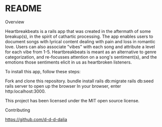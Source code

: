 # README

Overview

Heartbreakbeats is a rails app that was created in the aftermath of some breakup(s), in the spirit of cathartic processing. The app enables users to document songs with lyrical content dealing with pain and loss in romantic love. Users can also associate "vibes" with each song and attribute a level for each vibe from 1-5. Heartbreakbeats is meant as an alternative to genre categorization, and re-focusses attention on a song's sentiment(s), and the emotions those sentiments elicit in us as heartbroken listeners.

To install this app, follow these steps:

Fork and clone this repository. 
bundle install 
rails db:migrate 
rails db:seed 
rails server to open up the browser In your browser, enter http:localhost:3000.

This project has been licensed under the MIT open source license.

Contributing

https://github.com/d-d-d-dalia


